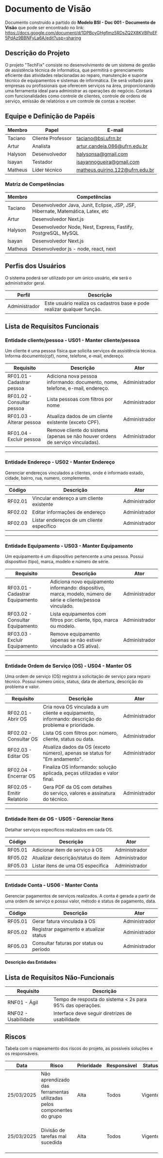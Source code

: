# Documento de Visão

Documento construído a partido do **Modelo BSI - Doc 001 - Documento de Visão** que pode ser encontrado no
link: https://docs.google.com/document/d/1DPBcyGHgflmz5RDsZQ2X8KVBPoEF5PdAz9BBNFyLa6A/edit?usp=sharing

## Descrição do Projeto

O projeto "TechFix" consiste no desenvolvimento de um sistema de gestão de assistência
técnica de informática, que permitirá o gerenciamento eficiente das atividades
relacionadas ao reparo, manutenção e suporte técnico de equipamentos e sistemas
de informática. Ele será voltado para empresas ou profissionais que oferecem
serviços na área, proporcionando uma ferramenta ideal para administrar as operações
do negócio. Contará com funcionalidades como controle de clientes, controle de ordens
de serviço, emissão de relatórios e um controle de contas a receber.

## Equipe e Definição de Papéis

| Membro  | Papel             | E-mail                          |
| ------- | ----------------- | ------------------------------- |
| Taciano | Cliente Professor | taciano@bsi.ufrn.br             |
| Artur   | Analista          | artur.candeia.086@ufrn.edu.br   |
| Halyson | Desenvolvedor     | halysonsa@gmail.com             |
| Isayan  | Testador          | isayannogueira@gmail.com        |
| Matheus | Líder técnico     | matheus.quirino.122@ufrn.edu.br |

### Matriz de Competências

| Membro  | Competências                                                                    |
| ------- | ------------------------------------------------------------------------------- |
| Taciano | Desenvolvedor Java, Junit, Eclipse, JSP, JSF, Hibernate, Matemática, Latex, etc |
| Artur   | Desenvolvedor Next.js                                                           |
| Halyson | Desenvolvedor Node, Nest, Express, Fastify, PostgreSQL, MySQL                   |
| Isayan  | Desenvolvedor Next.js                                                           |
| Matheus | Desenvolvedor js - node, react, next                                            |

## Perfis dos Usuários

O sistema poderá ser utilizado por um único usuário, ele será o administrador geral.

| Perfil        | Descrição                                                               |
| ------------- | ----------------------------------------------------------------------- |
| Administrador | Este usuário realiza os cadastros base e pode realizar qualquer função. |

## Lista de Requisitos Funcionais

### Entidade cliente/pessoa - US01 - Manter cliente/pessoa

Um cliente é uma pessoa física que solicita serviços de assistência técnica. Informa documento(cpf), nome, telefone, e-mail, endereço.

| Requisito                  | Descrição                                                                      | Ator          |
| -------------------------- | ------------------------------------------------------------------------------ | ------------- |
| RF01.01 - Cadastrar pessoa | Adiciona nova pessoa informando: documento, nome, telefone, e-mail, endereço.  | Administrador |
| RF01.02 - Consultar pessoa | Lista pessoas com filtros por nome                                             | Administrador |
| RF01.03 - Alterar pessoa   | Atualiza dados de um cliente existente (exceto CPF).                           | Administrador |
| RF01.04 - Excluir pessoa   | Remove cliente do sistema (apenas se não houver ordens de serviço vinculadas). | Administrador |

---

### Entidade Endereço - US02 - Manter Endereço

Gerenciar endereços vinculados a clientes, onde é informado estado, cidade, bairro, rua, numero, complemento.

| Código  | Descrição                                 | Ator          |
| ------- | ----------------------------------------- | ------------- |
| RF02.01 | Vincular endereço a um cliente existente  | Administrador |
| RF02.02 | Editar informações de endereço            | Administrador |
| RF02.03 | Listar endereços de um cliente específico | Administrador |

---

### Entidade Equipamento - US03 - Manter Equipamento

Um equipamento é um dispositivo pertencente a uma pessoa. Possui dispositivo (tipo), marca, modelo e número de série.

| Requisito                       | Descrição                                                                                                     | Ator          |
| ------------------------------- | ------------------------------------------------------------------------------------------------------------- | ------------- |
| RF03.01 - Cadastrar Equipamento | Adiciona novo equipamento informando: dispositivo, marca, modelo, número de série e cliente/pessoa vinculado. | Administrador |
| RF03.02 - Consultar Equipamento | Lista equipamentos com filtros por: cliente, tipo, marca ou modelo.                                           | Administrador |
| RF03.03 - Excluir Equipamento   | Remove equipamento (apenas se não estiver vinculado a OS ativa).                                              | Administrador |

---

### Entidade Ordem de Serviço (OS) - US04 - Manter OS

Uma ordem de serviço (OS) registra a solicitação de serviço para reparo técnico. Possui número único, status, data de abertura, descrição do problema e valor.

| Requisito                  | Descrição                                                                                          | Ator          |
| -------------------------- | -------------------------------------------------------------------------------------------------- | ------------- |
| RF02.01 - Abrir OS         | Cria nova OS vinculada a um cliente e equipamento, informando: descrição do problema e prioridade. | Administrador |
| RF02.02 - Consultar OS     | Lista OS com filtros por: número, cliente, status ou data.                                         | Administrador |
| RF02.03 - Editar OS        | Atualiza dados da OS (exceto número), apenas se status for "Em andamento".                         | Administrador |
| RF02.04 - Encerrar OS      | Finaliza OS informando: solução aplicada, peças utilizadas e valor final.                          |
| RF02.05 - Emitir Relatório | Gera PDF da OS com detalhes do serviço, valores e assinatura do técnico.                           | Administrador |

---

### Entidade Item de OS - US05 - Gerenciar Itens

Detalhar serviços específicos realizados em cada OS.

| Código  | Descrição                          | Ator          |
| ------- | ---------------------------------- | ------------- |
| RF05.01 | Adicionar item de serviço à OS     | Administrador |
| RF05.02 | Atualizar descrição/status do item | Administrador |
| RF05.03 | Listar itens de uma OS específica  | Administrador |

---

### Entidade Conta - US06 - Manter Conta

Gerenciar pagamentos de serviços realizados. A conta é gerada a partir de uma ordem de serviço e possui valor, método e status de pagamento, data.

| Código  | Descrição                               | Ator          |
| ------- | --------------------------------------- | ------------- |
| RF05.01 | Gerar fatura vinculada à OS             | Administrador |
| RF05.02 | Registrar pagamento e atualizar status  | Administrador |
| RF05.03 | Consultar faturas por status ou período | Administrador |

#### Descrição das Entidades

## Lista de Requisitos Não-Funcionais

| Requisito           | Descrição                                                 |
| ------------------- | --------------------------------------------------------- |
| RNF01 - Ágil        | Tempo de resposta do sistema < 2s para 95% das operações. |
| RNF02 - Usabilidade | Interface deve seguir diretrizes de usabilidade           |

## Riscos

Tabela com o mapeamento dos riscos do projeto, as possíveis soluções e os responsáveis.

| Data       | Risco                                                                 | Prioridade | Responsável | Status  | Providência/Solução                                                                     |
| ---------- | --------------------------------------------------------------------- | ---------- | ----------- | ------- | --------------------------------------------------------------------------------------- |
| 25/03/2025 | Não aprendizado das ferramentas utilizadas pelos componentes do grupo | Alta       | Todos       | Vigente | Reforçar estudos sobre as ferramentas e aulas com a integrante que conhece a ferramenta |
| 25/03/2025 | Divisão de tarefas mal sucedida                                       | Alta       | Todos       | Vigente | Acompanhar de perto o desenvolvimento de cada membro da equipe                          |
